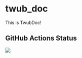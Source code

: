 # twub_doc

This is TwubDoc!

## GitHub Actions Status

![](https://github.com/wannoko/twub_doc/workflows/flutter_analyze_and_test/badge.svg)
